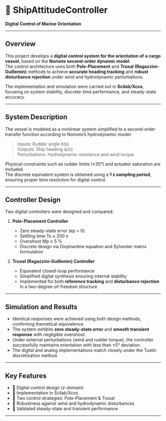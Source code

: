 # 🧭 ShipAttitudeController  
**Digital Control of Marine Orientation**

---

## Overview
This project develops a **digital control system for the orientation of a cargo vessel**, based on the **Nomoto second-order dynamic model**.  
The control architecture uses both **Pole-Placement** and **Truxal (Ragazzini–Guillemin)** methods to achieve **accurate heading tracking** and **robust disturbance rejection** under wind and hydrodynamic perturbations.

The implementation and simulation were carried out in **Scilab/Xcos**, focusing on system stability, discrete-time performance, and steady-state accuracy.

---

## System Description
The vessel is modeled as a nonlinear system simplified to a second-order transfer function according to Nomoto’s hydrodynamic model:

> Inputs: Rudder angle δ(s)  
> Outputs: Ship heading ψ(s)  
> Perturbations: Hydrodynamic resistance and wind torque  

Physical constraints such as rudder limits (±35°) and actuator saturation are included.  
The discrete equivalent system is obtained using a **1 s sampling period**, ensuring proper time resolution for digital control.

---

## Controller Design
Two digital controllers were designed and compared:

1. **Pole-Placement Controller**  
   - Zero steady-state error (ep = 0)  
   - Settling time Ts ≤ 200 s  
   - Overshoot Mp ≤ 5 %  
   - Discrete design via Diophantine equation and Sylvester matrix formulation  

2. **Truxal (Ragazzini–Guillemin) Controller**  
   - Equivalent closed-loop performance  
   - Simplified digital synthesis ensuring internal stability  
   - Implemented for both **reference tracking** and **disturbance rejection** in a two-degree-of-freedom structure  

---

## Simulation and Results
- Identical responses were achieved using both design methods, confirming theoretical equivalence.  
- The system exhibits **zero steady-state error** and **smooth transient response** with negligible overshoot.  
- Under external perturbations (wind and rudder torque), the controller successfully maintains orientation with less than ±5° deviation.  
- The digital and analog implementations match closely under the Tustin discretization method.  

---

## Key Features
- 🔹 Digital control design (z-domain)  
- 🔹 Implementation in Scilab/Xcos  
- 🔹 Two control strategies: Pole-Placement & Truxal  
- 🔹 Robustness against wind and hydrodynamic disturbances  
- 🔹 Validated steady-state and transient performance  

---

